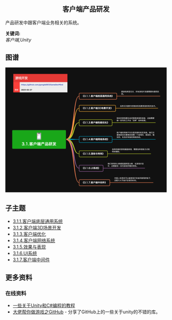 <h2 align="center">客户端产品研发</h2>
<p>
产品研发中跟客户端业务相关的系统。
</p>

**关键词:**<br/> 
*客户端,Unity*

## 图谱
![图片加载中...](../../exports/3.1.客户端产品研发.png?raw=true)

## 子主题
* [3.1.1.客户端底层通用系统](3.1.1.客户端底层通用系统.md)
* [3.1.2.客户端3D场景开发](3.1.2.客户端3D场景开发.md)
* [3.1.3.客户端优化](3.1.3.客户端优化.md)
* [3.1.4.客户端网络系统](3.1.4.客户端网络系统.md)
* [3.1.5.效果与表现](3.1.5.效果与表现.md)
* [3.1.6.UI系统](3.1.6.UI系统.md)
* [3.1.7.客户端中间件](3.1.7.客户端中间件.md)

## 更多资料

### 在线资料
* [一些关于Unity和C#编程的教程](https://catlikecoding.com/unity/tutorials/)
* [大佬帮你做游戏之GitHub](https://zhuanlan.zhihu.com/p/591864923) - 分享了GitHub上的一些关于unity的不错的库。

